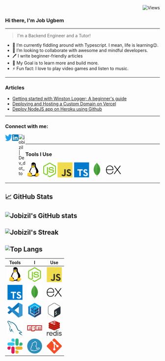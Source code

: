 
<div align="right"><img src="https://komarev.com/ghpvc/?username=jobizil&label=Views&color=blue&style=flat" alt="Views" /></div>


### Hi there, I'm Job Ugbem

---

> I'm a Backend Engineer and a Tutor!

- 🌱 I’m currently fiddling around with Typescript. I mean, life is learning😉.
- 👯 I’m looking to collaborate with awesome and mindful developers.
- 🖊️ I write beginner-friendly articles
- 🥅 My Goal is to learn more and build more.
- ⚡ Fun fact: I love to play video games and listen to music.

---

### Articles

- [Getting started with Winston Logger; A beginner's guide](https://dev.to/jobizil/getting-started-with-winston-logger-a-beginner-s-guide-7j3)
- [Deploying and Hosting a Custom Domain on Vercel](https://jobizil.hashnode.dev/hosting-custom-domain-on-vercel)
- [Deploy NodeJS app on Heroku using Github](https://jobizil.hashnode.dev/deploy-nodejs-app-on-heroku-using-github)


---

### Connect with me:

[<img align="left" alt="jobizil | Twitter" width="22px" src="https://github.com/devicons/devicon/blob/master/icons/twitter/twitter-original.svg" target= "_blank" />][twitter]
[<img align="left" alt="jobizil | LinkedIn" width="22px" src="https://github.com/devicons/devicon/blob/master/icons/linkedin/linkedin-original.svg"  target= "_blank"/>][linkedin]
[<img align="left" alt="jobizil | Dev_dot_to" width="22px" src="https://cdn.jsdelivr.net/npm/simple-icons@v3/icons/dev-dot-to.svg"  target= "_blank"/>][devto]


<br>


---

### Tools I Use

<img src="https://github.com/devicons/devicon/blob/master/icons/linux/linux-original.svg" alt="Linux" width="50" height="50"/> 
<img src="https://github.com/devicons/devicon/blob/master/icons/nodejs/nodejs-original.svg" alt="NodeJS" width="50" height="50"/><img src="https://github.com/devicons/devicon/blob/master/icons/javascript/javascript-original.svg" alt="JavaScript" width="50" height="50"/> <img src="https://github.com/devicons/devicon/blob/master/icons/typescript/typescript-original.svg" alt="Typescript" width="50" height="50"/><img src="https://github.com/devicons/devicon/blob/master/icons/mongodb/mongodb-original.svg" alt="MongoDB" width="50" height="50"/>
<img src="https://github.com/devicons/devicon/blob/master/icons/express/express-original.svg" alt="Express" width="50" height="50"/>




---

## &#x1f4c8; GitHub Stats

## ![Jobizil's GitHub stats](https://github-readme-stats.vercel.app/api?username=jobizil&theme=dracula)

## ![Jobizil's Streak ](https://github-readme-streak-stats.herokuapp.com/?user=jobizil&theme=dracula)

## ![Top Langs](https://github-readme-stats.vercel.app/api/top-langs/?username=jobizil&hide=java,html,css&theme=radical)

[jobizil]: https://ugbemjob.xyz
[twitter]: https://twitter.com/jobizil
[linkedin]: https://www.linkedin.com/in/job-ugbem
[devto]: https://dev.to/jobizil
[hashnode]: https://hashnode.com/@Jobizil

<!--
[<img align="left" alt="jobizil | Twitter" width="22px" src="https://github.com/devicons/devicon/blob/master/icons/twitter/twitter-original.svg" target= "_blank" />][twitter] -->

<!-- <p align="left"> <a href="https://github.com/jobizil"><img src="https://github-profile-trophy.vercel.app/?username=jobizil&theme=onedark" alt="jobizil" /></a> </p>
 -->




| Tools        | I           | Use  |
| :-------------:|:-------------:| :-----:|
|<img src="https://github.com/devicons/devicon/blob/master/icons/linux/linux-original.svg" alt="Linux" width="50" height="50"/>|<img src="https://github.com/devicons/devicon/blob/master/icons/nodejs/nodejs-original.svg" alt="NodeJS" width="50" height="50"/>|<img src="https://github.com/devicons/devicon/blob/master/icons/javascript/javascript-original.svg" alt="JavaScript" width="50" height="50"/>|
|<img src="https://github.com/devicons/devicon/blob/master/icons/typescript/typescript-original.svg" alt="Typescript" width="50" height="50"/>|<img src="https://github.com/devicons/devicon/blob/master/icons/mongodb/mongodb-original.svg" alt="MongoDB" width="50" height="50"/>|<img src="https://github.com/devicons/devicon/blob/master/icons/express/express-original.svg" alt="Express" width="50" height="50"/>|
|<img src="https://github.com/devicons/devicon/blob/master/icons/vscode/vscode-original.svg" alt="VS Code" width="50" height="50"/>|<img src="https://github.com/devicons/devicon/blob/master/icons/sequelize/sequelize-original.svg" alt="Sequelize" width="50" height="50"/>|<img src="https://github.com/devicons/devicon/blob/master/icons/bash/bash-original.svg" alt="Bash" width="50" height="50"/>|
|<img src="https://github.com/devicons/devicon/blob/master/icons/mysql/mysql-original.svg" alt="MySQL" width="50" height="50"/>|<img src="https://github.com/devicons/devicon/blob/master/icons/npm/npm-original-wordmark.svg" alt="NPM" width="50" height="50"/>|<img src="https://github.com/devicons/devicon/blob/master/icons/redis/redis-original-wordmark.svg" alt="Redis" width="50" height="50"/>|
|<img src="https://github.com/devicons/devicon/blob/master/icons/slack/slack-original.svg" alt="Slack" width="50" height="50"/>|<img src="https://github.com/devicons/devicon/blob/master/icons/yarn/yarn-original.svg" alt="Yarn" width="50" height="50"/>|<img src="https://github.com/devicons/devicon/blob/master/icons/git/git-original.svg" alt="Git" width="50" height="50"/>|<img src="https://github.com/devicons/devicon/blob/master/icons/github/github-original.svg" alt="Github" width="50" height="50"/>|